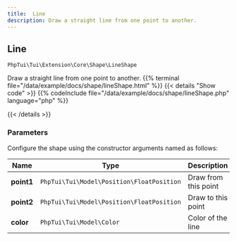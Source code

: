 ```yaml
---
title:  Line 
description: Draw a straight line from one point to another.
---
```

##  Line 

`PhpTui\Tui\Extension\Core\Shape\LineShape`

Draw a straight line from one point to another.
{{% terminal file="/data/example/docs/shape/lineShape.html" %}}
{{< details "Show code"  >}}
{{% codeInclude file="/data/example/docs/shape/lineShape.php" language="php" %}}

{{< /details >}}
### Parameters

Configure the shape using the constructor arguments named as follows:

| Name | Type | Description |
| --- | --- | --- |
| **point1** | `PhpTui\Tui\Model\Position\FloatPosition` | Draw from this point |
| **point2** | `PhpTui\Tui\Model\Position\FloatPosition` | Draw to this point |
| **color** | `PhpTui\Tui\Model\Color` | Color of the line |